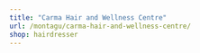 ```yaml
---
title: "Carma Hair and Wellness Centre"
url: /montagu/carma-hair-and-wellness-centre/
shop: hairdresser
---
```

